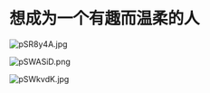 # 想成为一个有趣而温柔的人



![pSR8y4A.jpg](https://s1.ax1x.com/2023/02/08/pSR8y4A.jpg)

![pSWASiD.png](https://s1.ax1x.com/2023/02/09/pSWASiD.png)

![pSWkvdK.jpg](https://s1.ax1x.com/2023/02/09/pSWkvdK.jpg)

